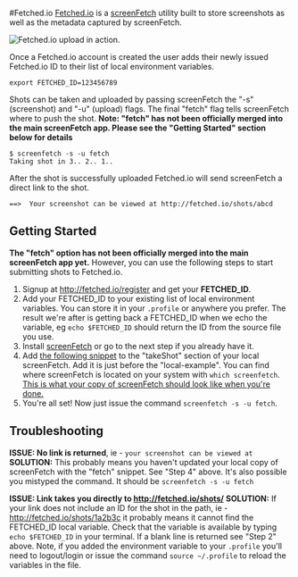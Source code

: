 #Fetched.io
[Fetched.io](http://fetched.io) is a [screenFetch](https://github.com/KittyKatt/screenFetch) utility built to store screenshots as well as the metadata captured by screenFetch.

![Fetched.io upload in action.](http://res.cloudinary.com/dujajeeu7/image/upload/v1439360764/fetchedio_r6zutx.gif)

Once a Fetched.io account is created the user adds their newly issued Fetched.io ID to their list of local environment variables.

    export FETCHED_ID=123456789

Shots can be taken and uploaded by passing screenFetch the "-s" (screenshot) and "-u" (upload) flags. The final "fetch" flag tells screenFetch where to push the shot. **Note: "fetch" has not been officially merged into the main screenFetch app. Please see the "Getting Started" section below for details**

    $ screenfetch -s -u fetch
    Taking shot in 3.. 2.. 1..

After the shot is successfully uploaded Fetched.io will send screenFetch a direct link to the shot.

    ==>  Your screenshot can be viewed at http://fetched.io/shots/abcd

## Getting Started
**The "fetch" option has not been officially merged into the main screenFetch app yet.**  However, you can use the following steps to start submitting shots to Fetched.io.

 1. Signup at http://fetched.io/register and get your **FETCHED_ID**.
 2. Add your FETCHED_ID to your existing list of local environment variables. You can store it in your ```.profile``` or anywhere you prefer. The result we're after is getting back a FETCHED_ID when we echo the variable, eg ```echo $FETCHED_ID``` should return the ID from the source file you use.
 3. Install [screenFetch](https://github.com/KittyKatt/screenFetch) or go to the next step if you already have it.
 4.  Add [the following snippet](https://gist.github.com/justinseiter/cd624a4948596a72cd32) to the "takeShot" section of your local screenFetch. Add it is just before the "local-example". You can find where screenFetch is located on your system with ```which screenfetch```. [This is what your copy of screenFetch should look like when you're done.](https://github.com/justinseiter/screenFetch/blob/master/screenfetch-dev#L2096)
 5. You're all set! Now just issue the command ```screenfetch -s -u fetch```.

## Troubleshooting

**ISSUE: No link is returned**, ie - ```your screenshot can be viewed at```
**SOLUTION:** This probably means you haven't updated your local copy of screenFetch with the "fetch" snippet. See "Step 4" above. It's also possible you mistyped the command. It should be ```screenfetch -s -u fetch```

**ISSUE: Link takes you directly to http://fetched.io/shots/**
**SOLUTION:** If your link does not include an ID for the shot in the path, ie - http://fetched.io/shots/1a2b3c it probably means it cannot find the FETCHED_ID local variable. Check that the variable is available by typing ```echo $FETCHED_ID``` in your terminal. If a blank line is returned see "Step 2" above. Note, if you added the environment variable to your ```.profile``` you'll need to logout/login or issue the command ```source ~/.profile``` to reload the variables in the file.
